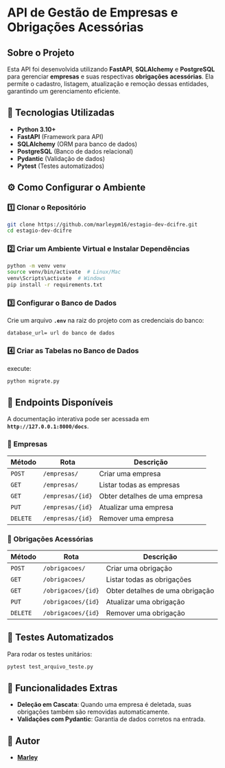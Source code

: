 #  API de Gestão de Empresas e Obrigações Acessórias

##  Sobre o Projeto
Esta API foi desenvolvida utilizando **FastAPI**, **SQLAlchemy** e **PostgreSQL** para gerenciar **empresas** e suas respectivas **obrigações acessórias**. Ela permite o cadastro, listagem, atualização e remoção dessas entidades, garantindo um gerenciamento eficiente.

## 🚀 Tecnologias Utilizadas
- **Python 3.10+**
- **FastAPI** (Framework para API)
- **SQLAlchemy** (ORM para banco de dados)
- **PostgreSQL** (Banco de dados relacional)
- **Pydantic** (Validação de dados)
- **Pytest** (Testes automatizados)

## ⚙️ Como Configurar o Ambiente

### 1️⃣ Clonar o Repositório
```bash
git clone https://github.com/marleypm16/estagio-dev-dcifre.git
cd estagio-dev-dcifre
```

### 2️⃣ Criar um Ambiente Virtual e Instalar Dependências
```bash
python -m venv venv
source venv/bin/activate  # Linux/Mac
venv\Scripts\activate  # Windows
pip install -r requirements.txt
```

### 3️⃣ Configurar o Banco de Dados
Crie um arquivo **`.env`** na raiz do projeto com as credenciais do banco:
```
database_url= url do banco de dados
```

### 4️⃣ Criar as Tabelas no Banco de Dados
 execute:
```bash
python migrate.py
```

## 🔧 Endpoints Disponíveis
A documentação interativa pode ser acessada em **`http://127.0.0.1:8000/docs`**.

### 🏢 Empresas
| Método  | Rota            | Descrição |
|---------|----------------|-------------|
| `POST`  | `/empresas/`   | Criar uma empresa |
| `GET`   | `/empresas/`   | Listar todas as empresas |
| `GET`   | `/empresas/{id}` | Obter detalhes de uma empresa |
| `PUT`   | `/empresas/{id}` | Atualizar uma empresa |
| `DELETE` | `/empresas/{id}` | Remover uma empresa |

### 📜 Obrigações Acessórias
| Método  | Rota                    | Descrição |
|---------|--------------------------|-------------|
| `POST`  | `/obrigacoes/`          | Criar uma obrigação |
| `GET`   | `/obrigacoes/`          | Listar todas as obrigações |
| `GET`   | `/obrigacoes/{id}`      | Obter detalhes de uma obrigação |
| `PUT`   | `/obrigacoes/{id}`      | Atualizar uma obrigação |
| `DELETE` | `/obrigacoes/{id}`      | Remover uma obrigação |

## 🧪 Testes Automatizados
Para rodar os testes unitários:
```bash
pytest test_arquivo_teste.py
```

## 📌 Funcionalidades Extras
- **Deleção em Cascata**: Quando uma empresa é deletada, suas obrigações também são removidas automaticamente.
- **Validações com Pydantic**: Garantia de dados corretos na entrada.

## 📌 Autor
- **[Marley](https://github.com/marleypm16/)**


